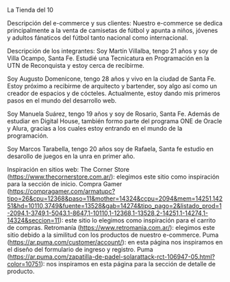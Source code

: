 La Tienda del 10

Descripción del e-commerce y sus clientes:
Nuestro e-commerce se dedica principalmente a la venta de camisetas de fútbol y apunta a niños, jóvenes y adultos fánaticos del fútbol tanto nacional como internacional.

Descripción de los integrantes:
Soy Martín Villalba, tengo 21 años y soy de Villa Ocampo, Santa Fe. Estudié una Tecnicatura en Programación en la UTN de Reconquista y estoy cerca de recibirme.

Soy Augusto Domenicone, tengo 28 años y vivo en la ciudad de Santa Fe. Estoy próximo a recibirme de arquitecto y bartender, soy algo así como un creador de espacios y de cócteles. Actualmente, estoy dando mis primeros pasos en el mundo del desarrollo web.

Soy Manuela Suárez, tengo 19 años y soy de Rosario, Santa Fe. Además de estudiar en Digital House, también formo parte del programa ONE de Oracle y Alura, gracias a los cuales estoy entrando en el mundo de la programación.

Soy Marcos Tarabella, tengo 20 años soy de Rafaela, Santa fe estudio en desarollo de juegos en la unra en primer año.

Inspiración en sitios web:
The Corner Store (https://www.thecornerstore.com.ar/): elegimos este sitio como inspiración para la sección de inicio.
Compra Gamer (https://compragamer.com/armatupc?tipo=26&cpu=12368&paso=11&mother=14324&ccpu=2094&mem=14251,14251&hd=10110,3749&fuente=13528&gab=14274&tipo_pago=2&listado_prod=1-2094,1-3749,1-5043,1-8647,1-10110,1-12368,1-13528,2-14251,1-14274,1-14324&seccion=11): este sitio lo elegimos como inspiración para el carrito de compras.
Retromanía (https://www.retromania.com.ar/): elegimos este sitio debido a la similitud con los productos de nuestro e-commerce.
Puma (https://ar.puma.com/customer/account/): en esta página nos inspiramos en el diseño del formulario de ingreso y registro.
Puma (https://ar.puma.com/zapatilla-de-padel-solarattack-rct-106947-05.html?color=10751): nos inspiramos en esta página para la sección de detalle de producto.
